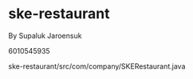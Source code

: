 # ske-restaurant
By Supaluk Jaroensuk
 
6010545935

ske-restaurant/src/com/company/SKERestaurant.java
